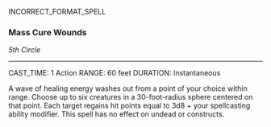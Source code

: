 INCORRECT_FORMAT_SPELL
### Mass Cure Wounds
*5th Circle*
___
CAST_TIME: 1 Action
RANGE: 60 feet
DURATION: Instantaneous

A wave of healing energy washes out from a point of your choice within range.
Choose up to six creatures in a 30-foot-radius sphere centered on that point. Each target regains hit points equal to 3d8 + your spellcasting ability modifier. This spell has no effect on undead or constructs.
